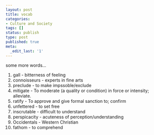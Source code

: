 ```yaml
---
layout: post
title: vocab
categories:
- Culture and Society
tags: []
status: publish
type: post
published: true
meta:
  _edit_last: '1'
---
```

some more words...
<ol>
	<li>gall - bitterness of feeling</li>
	<li>connoisseurs - experts in fine arts</li>
	<li>preclude - to make impssoble/exclude</li>
	<li>mitigate - To moderate (a quality or condition) in force or intensity; alleviate.</li>
	<li>ratify - To approve and give formal sanction to; confirm</li>
	<li>unfettered - to set free</li>
	<li>inscrutable - difficult to understand</li>
	<li>perspicacity - acuteness of perception/understanding</li>
	<li>Occidentals - Western Christian </li>
	<li>fathom - to comprehend</li>
</ol>
